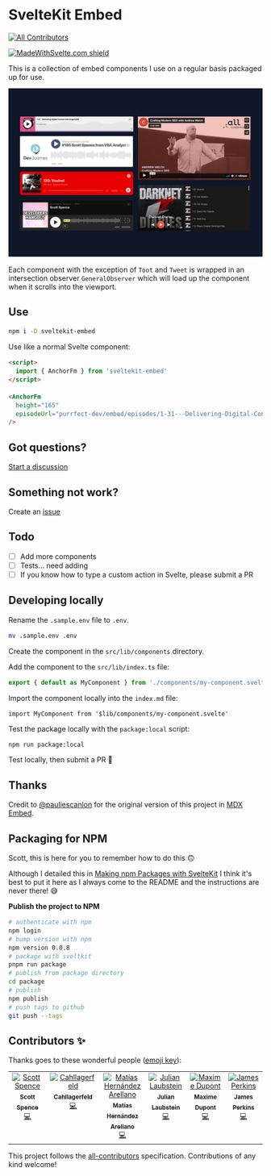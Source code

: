 # SvelteKit Embed

<!-- ALL-CONTRIBUTORS-BADGE:START - Do not remove or modify this section -->
[![All Contributors](https://img.shields.io/badge/all_contributors-6-orange.svg?style=flat-square)](#contributors-)
<!-- ALL-CONTRIBUTORS-BADGE:END -->

[![MadeWithSvelte.com shield](https://madewithsvelte.com/storage/repo-shields/3786-shield.svg)](https://madewithsvelte.com/p/sveltekit-embed/shield-link)

This is a collection of embed components I use on a regular basis
packaged up for use.

![sveltekit embed cover](.github/sveltekit-embed.jpg)

Each component with the exception of `Toot` and `Tweet` is wrapped in
an intersection observer `GeneralObserver` which will load up the
component when it scrolls into the viewport.

## Use

```bash
npm i -D sveltekit-embed
```

Use like a normal Svelte component:

```html
<script>
  import { AnchorFm } from 'sveltekit-embed'
</script>

<AnchorFm
  height="165"
  episodeUrl="purrfect-dev/embed/episodes/1-31---Delivering-Digital-Content-with-GraphCMS-e14g55c/a-a650v9a"
/>
```

## Got questions?

[Start a discussion](https://github.com/spences10/sveltekit-embed/discussions/new)

## Something not work?

Create an
[issue](https://github.com/spences10/sveltekit-embed/issues/new)

## Todo

- [ ] Add more components
- [ ] Tests... need adding
- [ ] If you know how to type a custom action in Svelte, please submit
      a PR

## Developing locally

Rename the `.sample.env` file to `.env`.

```bash
mv .sample.env .env
```

Create the component in the `src/lib/components` directory.

Add the component to the `src/lib/index.ts` file:

```ts
export { default as MyComponent } from './components/my-component.svelte'
```

Import the component locally into the `index.md` file:

```svelte
import MyComponent from '$lib/components/my-component.svelte'
```

Test the package locally with the `package:local` script:

```bash
npm run package:local
```

Test locally, then submit a PR 🙏

## Thanks

Credit to [@pauliescanlon](https://github.com/pauliescanlon) for the
original version of this project in
[MDX Embed](https://github.com/pauliescanlon/mdx-embed).

## Packaging for NPM

Scott, this is here for you to remember how to do this 🙃

Although I detailed this in
[Making npm Packages with SvelteKit](https://scottspence.com/posts/making-npm-packages-with-sveltekit)
I think it's best to put it here as I always come to the README and
the instructions are never there! 😅

**Publish the project to NPM**

```bash
# authenticate with npm
npm login
# bump version with npm
npm version 0.0.8
# package with sveltkit
pnpm run package
# publish from package directory
cd package
# publish
npm publish
# push tags to github
git push --tags
```

## Contributors ✨

Thanks goes to these wonderful people
([emoji key](https://allcontributors.org/docs/en/emoji-key)):

<!-- ALL-CONTRIBUTORS-LIST:START - Do not remove or modify this section -->
<!-- prettier-ignore-start -->
<!-- markdownlint-disable -->
<table>
  <tbody>
    <tr>
      <td align="center" valign="top" width="14.28%"><a href="https://scottspence.com/"><img src="https://avatars.githubusercontent.com/u/234708?v=4?s=100" width="100px;" alt="Scott Spence"/><br /><sub><b>Scott Spence</b></sub></a><br /><a href="https://github.com/spences10/sveltekit-embed/commits?author=spences10" title="Code">💻</a></td>
      <td align="center" valign="top" width="14.28%"><a href="https://github.com/Cahllagerfeld"><img src="https://avatars.githubusercontent.com/u/43843195?v=4?s=100" width="100px;" alt="Cahllagerfeld"/><br /><sub><b>Cahllagerfeld</b></sub></a><br /><a href="https://github.com/spences10/sveltekit-embed/commits?author=Cahllagerfeld" title="Code">💻</a></td>
      <td align="center" valign="top" width="14.28%"><a href="https://matiashernandez.dev/"><img src="https://avatars.githubusercontent.com/u/282006?v=4?s=100" width="100px;" alt="Matías Hernández Arellano"/><br /><sub><b>Matías Hernández Arellano</b></sub></a><br /><a href="https://github.com/spences10/sveltekit-embed/commits?author=matiasfha" title="Code">💻</a></td>
      <td align="center" valign="top" width="14.28%"><a href="https://ruhr.social/@sphinxc0re"><img src="https://avatars.githubusercontent.com/u/3702016?v=4?s=100" width="100px;" alt="Julian Laubstein"/><br /><sub><b>Julian Laubstein</b></sub></a><br /><a href="https://github.com/spences10/sveltekit-embed/commits?author=sphinxc0re" title="Code">💻</a></td>
      <td align="center" valign="top" width="14.28%"><a href="https://github.com/Ennoriel"><img src="https://avatars.githubusercontent.com/u/23211596?v=4?s=100" width="100px;" alt="Maxime Dupont"/><br /><sub><b>Maxime Dupont</b></sub></a><br /><a href="https://github.com/spences10/sveltekit-embed/commits?author=Ennoriel" title="Code">💻</a></td>
      <td align="center" valign="top" width="14.28%"><a href="https://jamesperkins.dev/"><img src="https://avatars.githubusercontent.com/u/45409975?v=4?s=100" width="100px;" alt="James Perkins"/><br /><sub><b>James Perkins</b></sub></a><br /><a href="https://github.com/spences10/sveltekit-embed/commits?author=perkinsjr" title="Code">💻</a></td>
    </tr>
  </tbody>
</table>

<!-- markdownlint-restore -->
<!-- prettier-ignore-end -->

<!-- ALL-CONTRIBUTORS-LIST:END -->

This project follows the
[all-contributors](https://github.com/all-contributors/all-contributors)
specification. Contributions of any kind welcome!
